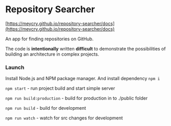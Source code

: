 Repository Searcher
===================


[https://meycry.github.io/repository-searcher/docs](https://meycry.github.io/repository-searcher/docs)

An app for finding repositories on GitHub.

The code is **intentionally** written **difficult** to demonstrate the possibilities of building an architecture in complex projects.

### Launch

Install Node.js and NPM package manager. And install dependency `npm i`

`npm start` - run project build and start simple server

`npm run build:production` - build for production in to ./public folder

`npm run build` - build for development

`npm run watch` - watch for src changes for development
